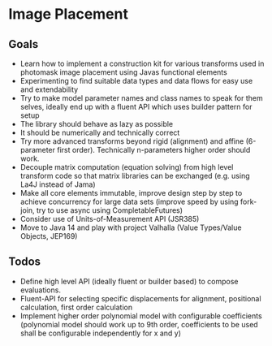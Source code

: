 # Image Placement

## Goals

* Learn how to implement a construction kit for various transforms used in photomask image placement 
  using Javas functional elements
* Experimenting to find suitable data types and data flows for easy use and extendability
* Try to make model parameter names and class names to speak for them selves, ideally 
  end up with a fluent API which uses builder pattern for setup
* The library should behave as lazy as possible 
* It should be numerically and technically correct 
* Try more advanced transforms beyond rigid (alignment) and affine (6-parameter first 
  order). Technically n-parameters higher order should work.
* Decouple matrix computation (equation solving) from high level transform code so 
  that matrix libraries can be exchanged (e.g. using La4J instead of Jama)
* Make all core elements immutable, improve design step by step to achieve concurrency 
  for large data sets (improve speed by using fork-join, try to use async using CompletableFutures) 
* Consider use of Units-of-Measurement API (JSR385)
* Move to Java 14 and play with project Valhalla (Value Types/Value Objects, JEP169)

## Todos

* Define high level API (ideally fluent or builder based) to compose evaluations.
* Fluent-API for selecting specific displacements for alignment, positional calculation, 
  first order calculation
* Implement higher order polynomial model with configurable coefficients (polynomial 
  model should work up to 9th order, coefficients to be used shall be configurable independently for x and y)  
